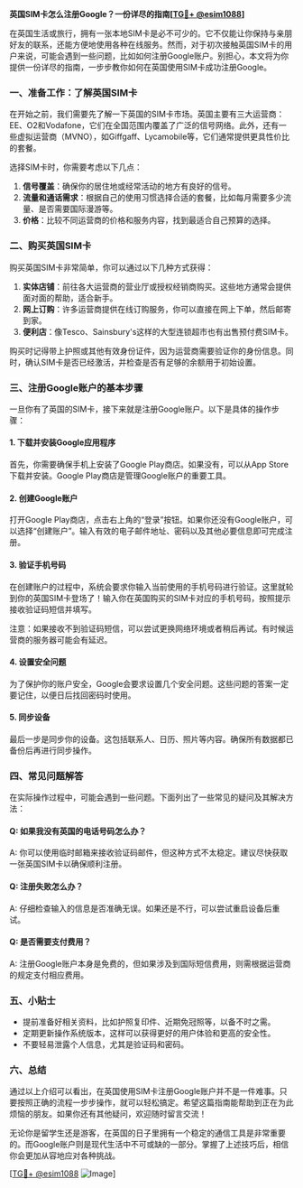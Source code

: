 **英国SIM卡怎么注册Google？一份详尽的指南[[TG💪+ @esim1088](https://t.me/s/esim1088)]**

在英国生活或旅行，拥有一张本地SIM卡是必不可少的。它不仅能让你保持与亲朋好友的联系，还能方便地使用各种在线服务。然而，对于初次接触英国SIM卡的用户来说，可能会遇到一些问题，比如如何注册Google账户。别担心，本文将为你提供一份详尽的指南，一步步教你如何在英国使用SIM卡成功注册Google。

### 一、准备工作：了解英国SIM卡

在开始之前，我们需要先了解一下英国的SIM卡市场。英国主要有三大运营商：EE、O2和Vodafone，它们在全国范围内覆盖了广泛的信号网络。此外，还有一些虚拟运营商（MVNO），如Giffgaff、Lycamobile等，它们通常提供更具性价比的套餐。

选择SIM卡时，你需要考虑以下几点：
1. **信号覆盖**：确保你的居住地或经常活动的地方有良好的信号。
2. **流量和通话需求**：根据自己的使用习惯选择合适的套餐，比如每月需要多少流量、是否需要国际漫游等。
3. **价格**：比较不同运营商的价格和服务内容，找到最适合自己预算的选择。

### 二、购买英国SIM卡

购买英国SIM卡非常简单，你可以通过以下几种方式获得：
1. **实体店铺**：前往各大运营商的营业厅或授权经销商购买。这些地方通常会提供面对面的帮助，适合新手。
2. **网上订购**：许多运营商提供在线订购服务，你可以直接在网上下单，然后邮寄到家。
3. **便利店**：像Tesco、Sainsbury's这样的大型连锁超市也有出售预付费SIM卡。

购买时记得带上护照或其他有效身份证件，因为运营商需要验证你的身份信息。同时，确认SIM卡是否已经激活，并检查是否有足够的余额用于初始设置。

### 三、注册Google账户的基本步骤

一旦你有了英国的SIM卡，接下来就是注册Google账户。以下是具体的操作步骤：

#### 1. 下载并安装Google应用程序

首先，你需要确保手机上安装了Google Play商店。如果没有，可以从App Store下载并安装。Google Play商店是管理Google账户的重要工具。

#### 2. 创建Google账户

打开Google Play商店，点击右上角的“登录”按钮。如果你还没有Google账户，可以选择“创建账户”。输入有效的电子邮件地址、密码以及其他必要信息即可完成注册。

#### 3. 验证手机号码

在创建账户的过程中，系统会要求你输入当前使用的手机号码进行验证。这里就轮到你的英国SIM卡登场了！输入你在英国购买的SIM卡对应的手机号码，按照提示接收验证码短信并填写。

注意：如果接收不到验证码短信，可以尝试更换网络环境或者稍后再试。有时候运营商的服务器可能会有延迟。

#### 4. 设置安全问题

为了保护你的账户安全，Google会要求设置几个安全问题。这些问题的答案一定要记住，以便日后找回密码时使用。

#### 5. 同步设备

最后一步是同步你的设备。这包括联系人、日历、照片等内容。确保所有数据都已备份后再进行同步操作。

### 四、常见问题解答

在实际操作过程中，可能会遇到一些问题。下面列出了一些常见的疑问及其解决方法：

#### Q: 如果我没有英国的电话号码怎么办？
A: 你可以使用临时邮箱来接收验证码邮件，但这种方式不太稳定。建议尽快获取一张英国SIM卡以确保顺利注册。

#### Q: 注册失败怎么办？
A: 仔细检查输入的信息是否准确无误。如果还是不行，可以尝试重启设备后重试。

#### Q: 是否需要支付费用？
A: 注册Google账户本身是免费的，但如果涉及到国际短信费用，则需根据运营商的规定支付相应费用。

### 五、小贴士

- 提前准备好相关资料，比如护照复印件、近期免冠照等，以备不时之需。
- 定期更新操作系统版本，这样可以获得更好的用户体验和更高的安全性。
- 不要轻易泄露个人信息，尤其是验证码和密码。

### 六、总结

通过以上介绍可以看出，在英国使用SIM卡注册Google账户并不是一件难事。只要按照正确的流程一步步操作，就可以轻松搞定。希望这篇指南能帮助到正在为此烦恼的朋友。如果你还有其他疑问，欢迎随时留言交流！

无论你是留学生还是游客，在英国的日子里拥有一个稳定的通信工具是非常重要的。而Google账户则是现代生活中不可或缺的一部分。掌握了上述技巧后，相信你会更加从容地应对各种挑战。

[[TG💪+ @esim1088](https://t.me/s/esim1088) ![Image](https://i.postimg.cc/4NQfJmqS/Snipaste-2025-05-13-00-14-12.png)]